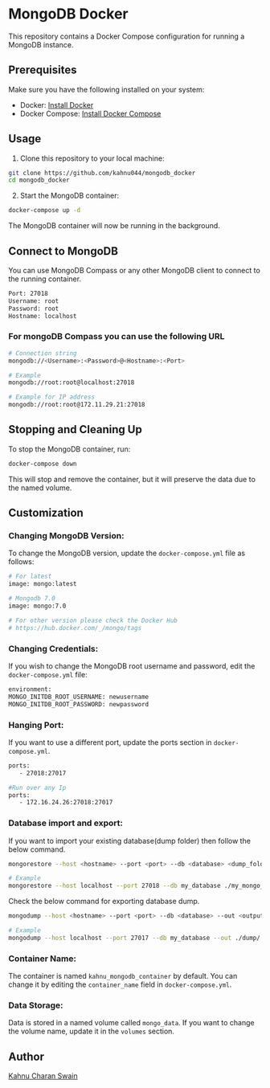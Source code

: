 # MongoDB Docker

This repository contains a Docker Compose configuration for running a MongoDB instance.

## Prerequisites

Make sure you have the following installed on your system:

- Docker: [Install Docker](https://docs.docker.com/get-docker/)
- Docker Compose: [Install Docker Compose](https://docs.docker.com/compose/install/)

## Usage

1. Clone this repository to your local machine:

```bash
git clone https://github.com/kahnu044/mongodb_docker
cd mongodb_docker
```

2. Start the MongoDB container:

```bash
docker-compose up -d
```

The MongoDB container will now be running in the background.

## Connect to MongoDB

You can use MongoDB Compass or any other MongoDB client to connect to the running container.

```bash
Port: 27018
Username: root
Password: root
Hostname: localhost
```

### For mongoDB Compass you can use the following URL

```bash
# Connection string
mongodb://<Username>:<Password>@<Hostname>:<Port>

# Example
mongodb://root:root@localhost:27018

# Example for IP address
mongodb://root:root@172.11.29.21:27018
```

## Stopping and Cleaning Up

To stop the MongoDB container, run:

```bash
docker-compose down
```

This will stop and remove the container, but it will preserve the data due to the named volume.

## Customization

### Changing MongoDB Version:

To change the MongoDB version, update the `docker-compose.yml` file as follows:

```bash
# For latest
image: mongo:latest

# Mongodb 7.0
image: mongo:7.0

# For other version please check the Docker Hub
# https://hub.docker.com/_/mongo/tags
```

### Changing Credentials:

If you wish to change the MongoDB root username and password, edit the `docker-compose.yml` file:

```bash
environment:
MONGO_INITDB_ROOT_USERNAME: newusername
MONGO_INITDB_ROOT_PASSWORD: newpassword
```

### Hanging Port:

If you want to use a different port, update the ports section in `docker-compose.yml`.

```bash
ports:
   - 27018:27017

#Run over any Ip
ports:
   - 172.16.24.26:27018:27017
```

### Database import and export:

If you want to import your existing database(dump folder) then follow the below command.

```bash
mongorestore --host <hostname> --port <port> --db <database> <dump_folder_path> --drop

# Example
mongorestore --host localhost --port 27018 --db my_database ./my_mongo_dump/ --drop
```
Check the below command for exporting database dump.

```bash
mongodump --host <hostname> --port <port> --db <database> --out <output_folder_path>

# Example
mongodump --host localhost --port 27017 --db my_database --out ./dump/
```

### Container Name:

The container is named `kahnu_mongodb_container` by default. You can change it by editing the `container_name` field in `docker-compose.yml`.

### Data Storage:

Data is stored in a named volume called `mongo_data`. If you want to change the volume name, update it in the `volumes` section.

## Author

[Kahnu Charan Swain](https://github.com/kahnu044)
